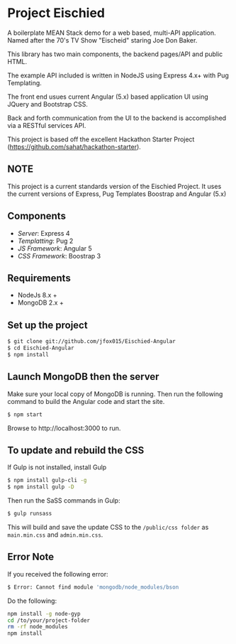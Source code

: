 # Project Eischied

A boilerplate MEAN Stack demo for a web based, multi-API application. Named after the 70's TV Show "Eischeid" staring Joe Don Baker.

This library has two main components, the backend pages/API and public HTML.

The example API included is written in NodeJS using Express 4.x+ with Pug Templating.

The front end usues current Angular (5.x) based application UI using JQuery and Bootstrap CSS.

Back and forth communication from the UI to the backend is accomplished via a RESTful services API.

This project is based off the excellent Hackathon Starter Project (https://github.com/sahat/hackathon-starter).

## NOTE

This project is a current standards version of the Eischied Project. It uses the current versions of Express, Pug 
Templates Boostrap and Angular (5.x)

## Components

- *Server*: Express 4
- *Templatting*: Pug 2
- *JS Framework*: Angular 5
- *CSS Framework*: Boostrap 3

## Requirements

- NodeJs 8.x +
- MongoDB 2.x +

## Set up the project

```sh
$ git clone git://github.com/jfox015/Eischied-Angular
$ cd Eischied-Angular
$ npm install
```

## Launch MongoDB then the server

Make sure your local copy of MongoDB is running. Then run the following command to build the Angular code and start the site.

```sh
$ npm start
```

Browse to http://localhost:3000 to run.

## To update and rebuild the CSS

If Gulp is not installed, install Gulp

```sh
$ npm install gulp-cli -g
$ npm install gulp -D
```

Then run the SaSS commands in Gulp:

```sh
$ gulp runsass
```

This will build and save the update CSS to the `/public/css folder` as `main.min.css` and `admin.min.css`.

## Error Note

If you received the following error:

```sh
$ Error: Cannot find module 'mongodb/node_modules/bson
```

Do the following:

```sh
npm install -g node-gyp 
cd /to/your/project-folder
rm -rf node_modules
npm install
```